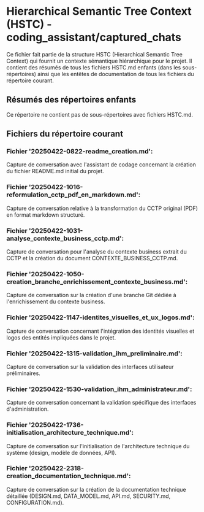 # Hierarchical Semantic Tree Context (HSTC) - coding_assistant/captured_chats

Ce fichier fait partie de la structure HSTC (Hierarchical Semantic Tree Context) qui fournit un contexte sémantique hiérarchique pour le projet. Il contient des résumés de tous les fichiers HSTC.md enfants (dans les sous-répertoires) ainsi que les entêtes de documentation de tous les fichiers du répertoire courant.

## Résumés des répertoires enfants

Ce répertoire ne contient pas de sous-répertoires avec fichiers HSTC.md.

## Fichiers du répertoire courant

### Fichier '20250422-0822-readme_creation.md':
Capture de conversation avec l'assistant de codage concernant la création du fichier README.md initial du projet.

### Fichier '20250422-1016-reformulation_cctp_pdf_en_markdown.md':
Capture de conversation relative à la transformation du CCTP original (PDF) en format markdown structuré.

### Fichier '20250422-1031-analyse_contexte_business_cctp.md':
Capture de conversation pour l'analyse du contexte business extrait du CCTP et la création du document CONTEXTE_BUSINESS_CCTP.md.

### Fichier '20250422-1050-creation_branche_enrichissement_contexte_business.md':
Capture de conversation sur la création d'une branche Git dédiée à l'enrichissement du contexte business.

### Fichier '20250422-1147-identites_visuelles_et_ux_logos.md':
Capture de conversation concernant l'intégration des identités visuelles et logos des entités impliquées dans le projet.

### Fichier '20250422-1315-validation_ihm_preliminaire.md':
Capture de conversation sur la validation des interfaces utilisateur préliminaires.

### Fichier '20250422-1530-validation_ihm_administrateur.md':
Capture de conversation concernant la validation spécifique des interfaces d'administration.

### Fichier '20250422-1736-initialisation_architecture_technique.md':
Capture de conversation sur l'initialisation de l'architecture technique du système (design, modèle de données, API).

### Fichier '20250422-2318-creation_documentation_technique.md':
Capture de conversation sur la création de la documentation technique détaillée (DESIGN.md, DATA_MODEL.md, API.md, SECURITY.md, CONFIGURATION.md).
